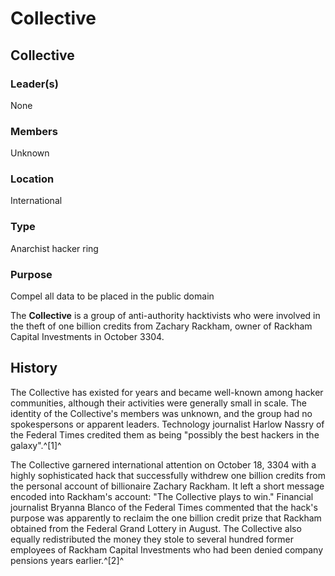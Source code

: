 # Collective
## Collective

### Leader(s)

None

### Members

Unknown

### Location

International

### Type

Anarchist hacker ring

### Purpose

Compel all data to be placed in the public domain

The **Collective** is a group of anti-authority hacktivists who were involved in the theft of one billion credits from Zachary Rackham, owner of Rackham Capital Investments in October 3304.

## History

The Collective has existed for years and became well-known among hacker communities, although their activities were generally small in scale. The identity of the Collective's members was unknown, and the group had no spokespersons or apparent leaders. Technology journalist Harlow Nassry of the Federal Times credited them as being "possibly the best hackers in the galaxy".^[1]^

The Collective garnered international attention on October 18, 3304 with a highly sophisticated hack that successfully withdrew one billion credits from the personal account of billionaire Zachary Rackham. It left a short message encoded into Rackham's account: "The Collective plays to win." Financial journalist Bryanna Blanco of the Federal Times commented that the hack's purpose was apparently to reclaim the one billion credit prize that Rackham obtained from the Federal Grand Lottery in August. The Collective also equally redistributed the money they stole to several hundred former employees of Rackham Capital Investments who had been denied company pensions years earlier.^[2]^